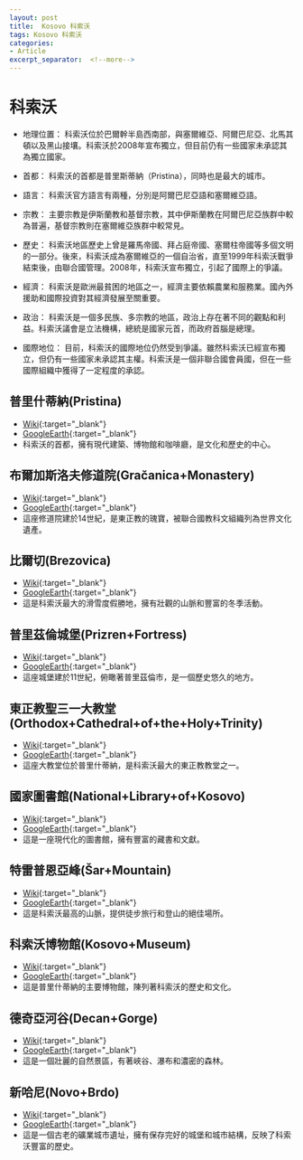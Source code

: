 ```yaml
---
layout: post
title:  Kosovo 科索沃
tags: Kosovo 科索沃 
categories:
- Article
excerpt_separator:  <!--more-->
---
```

# 科索沃
- 地理位置： 科索沃位於巴爾幹半島西南部，與塞爾維亞、阿爾巴尼亞、北馬其頓以及黑山接壤。科索沃於2008年宣布獨立，但目前仍有一些國家未承認其為獨立國家。

- 首都： 科索沃的首都是普里斯蒂納（Pristina），同時也是最大的城市。

- 語言： 科索沃官方語言有兩種，分別是阿爾巴尼亞語和塞爾維亞語。

- 宗教： 主要宗教是伊斯蘭教和基督宗教，其中伊斯蘭教在阿爾巴尼亞族群中較為普遍，基督宗教則在塞爾維亞族群中較常見。

- 歷史： 科索沃地區歷史上曾是羅馬帝國、拜占庭帝國、塞爾柱帝國等多個文明的一部分。後來，科索沃成為塞爾維亞的一個自治省，直至1999年科索沃戰爭結束後，由聯合國管理。2008年，科索沃宣布獨立，引起了國際上的爭議。

- 經濟： 科索沃是歐洲最貧困的地區之一，經濟主要依賴農業和服務業。國內外援助和國際投資對其經濟發展至關重要。

- 政治： 科索沃是一個多民族、多宗教的地區，政治上存在著不同的觀點和利益。科索沃議會是立法機構，總統是國家元首，而政府首腦是總理。

- 國際地位： 目前，科索沃的國際地位仍然受到爭議。雖然科索沃已經宣布獨立，但仍有一些國家未承認其主權。科索沃是一個非聯合國會員國，但在一些國際組織中獲得了一定程度的承認。

## 普里什蒂納(Pristina)
- [Wiki](https://zh.wikipedia.org/w/index.php?search=Pristina "Wiki"){:target="_blank"} 
- [GoogleEarth](https://earth.google.com/web/search/Pristina "GoogleEarth"){:target="_blank"} 
- 科索沃的首都，擁有現代建築、博物館和咖啡廳，是文化和歷史的中心。

## 布爾加斯洛夫修道院(Gračanica+Monastery)
- [Wiki](https://zh.wikipedia.org/w/index.php?search=Gračanica+Monastery "Wiki"){:target="_blank"} 
- [GoogleEarth](https://earth.google.com/web/search/Gračanica+Monastery "GoogleEarth"){:target="_blank"} 
- 這座修道院建於14世紀，是東正教的瑰寶，被聯合國教科文組織列為世界文化遺產。

## 比爾切(Brezovica)
- [Wiki](https://zh.wikipedia.org/w/index.php?search=Brezovica "Wiki"){:target="_blank"} 
- [GoogleEarth](https://earth.google.com/web/search/Brezovica "GoogleEarth"){:target="_blank"} 
- 這是科索沃最大的滑雪度假勝地，擁有壯觀的山脈和豐富的冬季活動。

## 普里茲倫城堡(Prizren+Fortress)
- [Wiki](https://zh.wikipedia.org/w/index.php?search=Prizren+Fortress "Wiki"){:target="_blank"} 
- [GoogleEarth](https://earth.google.com/web/search/Prizren+Fortress "GoogleEarth"){:target="_blank"} 
- 這座城堡建於11世紀，俯瞰著普里茲倫市，是一個歷史悠久的地方。

## 東正教聖三一大教堂(Orthodox+Cathedral+of+the+Holy+Trinity)
- [Wiki](https://zh.wikipedia.org/w/index.php?search=Orthodox+Cathedral+of+the+Holy+Trinity "Wiki"){:target="_blank"} 
- [GoogleEarth](https://earth.google.com/web/search/Orthodox+Cathedral+of+the+Holy+Trinity "GoogleEarth"){:target="_blank"} 
- 這座大教堂位於普里什蒂納，是科索沃最大的東正教教堂之一。

## 國家圖書館(National+Library+of+Kosovo)
- [Wiki](https://zh.wikipedia.org/w/index.php?search=National+Library+of+Kosovo "Wiki"){:target="_blank"} 
- [GoogleEarth](https://earth.google.com/web/search/National+Library+of+Kosovo "GoogleEarth"){:target="_blank"} 
- 這是一座現代化的圖書館，擁有豐富的藏書和文獻。

## 特雷普恩亞峰(Šar+Mountain)
- [Wiki](https://zh.wikipedia.org/w/index.php?search=Šar+Mountain "Wiki"){:target="_blank"} 
- [GoogleEarth](https://earth.google.com/web/search/Šar+Mountain "GoogleEarth"){:target="_blank"} 
- 這是科索沃最高的山脈，提供徒步旅行和登山的絕佳場所。

## 科索沃博物館(Kosovo+Museum)
- [Wiki](https://zh.wikipedia.org/w/index.php?search=Kosovo+Museum "Wiki"){:target="_blank"} 
- [GoogleEarth](https://earth.google.com/web/search/Kosovo+Museum "GoogleEarth"){:target="_blank"} 
- 這是普里什蒂納的主要博物館，陳列著科索沃的歷史和文化。

## 德奇亞河谷(Decan+Gorge)
- [Wiki](https://zh.wikipedia.org/w/index.php?search=Decan+Gorge "Wiki"){:target="_blank"} 
- [GoogleEarth](https://earth.google.com/web/search/Decan+Gorge "GoogleEarth"){:target="_blank"} 
- 這是一個壯麗的自然景區，有著峽谷、瀑布和濃密的森林。

## 新哈尼(Novo+Brdo)
- [Wiki](https://zh.wikipedia.org/w/index.php?search=Novo+Brdo "Wiki"){:target="_blank"} 
- [GoogleEarth](https://earth.google.com/web/search/Novo+Brdo "GoogleEarth"){:target="_blank"} 
- 這是一個古老的礦業城市遺址，擁有保存完好的城堡和城市結構，反映了科索沃豐富的歷史。

